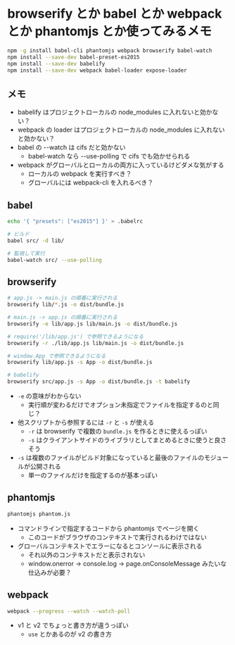 # browserify とか babel とか webpack とか phantomjs とか使ってみるメモ

```sh
npm -g install babel-cli phantomjs webpack browserify babel-watch
npm install --save-dev babel-preset-es2015
npm install --save-dev babelify
npm install --save-dev webpack babel-loader expose-loader
```

## メモ

- babelify はプロジェクトローカルの node_modules に入れないと効かない？
- webpack の loader はプロジェクトローカルの node_modules に入れないと効かない？
- babel の --watch は cifs だと効かない
    - babel-watch なら --use-polling で cifs でも効かせられる
- webpack がグローバルとローカルの両方に入っているけどダメな気がする
    - ローカルの webpack を実行すべき？
    - グローバルには webpack-cli を入れるべき？

## babel

```sh
echo '{ "presets": ["es2015"] }' > .babelrc

# ビルド
babel src/ -d lib/

# 監視して実行
babel-watch src/ --use-polling
```

## browserify

```sh
# app.js -> main.js の順番に実行される
browserify lib/*.js -o dist/bundle.js

# main.js -> app.js の順番に実行される
browserify -e lib/app.js lib/main.js -o dist/bundle.js

# require('/lib/app.js') で参照できるようになる
browserify -r ./lib/app.js lib/main.js -o dist/bundle.js

# window.App で参照できるようになる
browserify lib/app.js -s App -o dist/bundle.js

# babelify
browserify src/app.js -s App -o dist/bundle.js -t babelify
```

- `-e` の意味がわからない
    - 実行順が変わるだけでオプション未指定でファイルを指定するのと同じ？
- 他スクリプトから参照するには `-r` と `-s` が使える
    - `-r` は browserify で複数の `bundle.js` を作るときに使えるっぽい
    - `-s` はクライアントサイドのライブラリとしてまとめるときに使うと良さそう
- `-s` は複数のファイルがビルド対象になっていると最後のファイルのモジュールが公開される
    - 単一のファイルだけを指定するのが基本っぽい

## phantomjs

```sh
phantomjs phantom.js
```

- コマンドラインで指定するコードから phantomjs でページを開く
    - このコードがブラウザのコンテキストで実行されるわけではない
- グローバルコンテキストでエラーになるとコンソールに表示される
    - それ以外のコンテキストだと表示されない
    - window.onerror -> console.log -> page.onConsoleMessage みたいな仕込みが必要？

## webpack

```sh
webpack --progress --watch --watch-poll
```

- v1 と v2 でちょっと書き方が違うっぽい
    - `use` とかあるのが v2 の書き方
